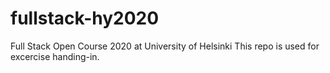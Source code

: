 # fullstack-hy2020
Full Stack Open Course 2020 at University of Helsinki
This repo is used for excercise handing-in.
